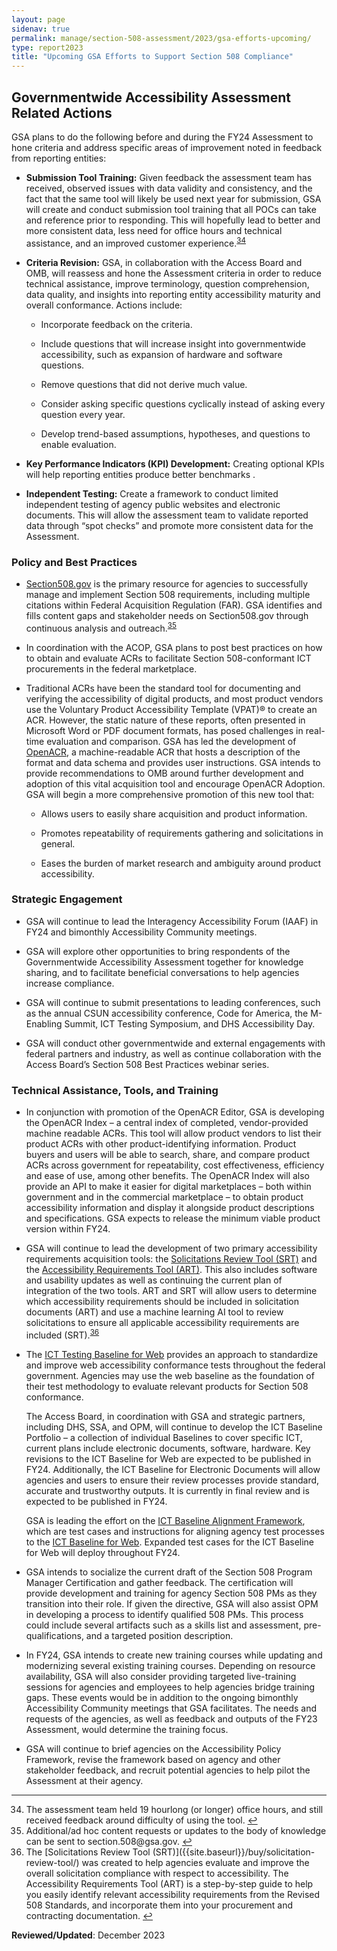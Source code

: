 ```yaml
---
layout: page
sidenav: true
permalink: manage/section-508-assessment/2023/gsa-efforts-upcoming/
type: report2023
title: "Upcoming GSA Efforts to Support Section 508 Compliance"
---
```

## Governmentwide Accessibility Assessment Related Actions

GSA plans to do the following before and during the FY24 Assessment to hone criteria and address specific areas of improvement noted in feedback from reporting entities:

* <strong>Submission Tool Training:</strong> Given feedback the assessment team has received, observed issues with data validity and consistency, and the fact that the same tool will likely be used next year for submission, GSA will create and conduct submission tool training that all POCs can take and reference prior to responding. This will hopefully lead to better and more consistent data, less need for office hours and technical assistance, and an improved customer experience.<sup><a href="#fn34" id="fr34">34</a></sup>

* <strong>Criteria Revision:</strong> GSA, in collaboration with the Access Board and OMB, will reassess and hone the Assessment criteria in order to reduce technical assistance, improve terminology, question comprehension, data quality, and insights into reporting entity accessibility maturity and overall conformance. Actions include:

  * Incorporate feedback on the criteria.

  * Include questions that will increase insight into governmentwide accessibility, such as expansion of hardware and software questions.

  * Remove questions that did not derive much value.

  * Consider asking specific questions cyclically instead of asking every question every year.

  * Develop trend-based assumptions, hypotheses, and questions to enable evaluation.

* <strong>Key Performance Indicators (KPI) Development:</strong> Creating optional KPIs will help reporting entities produce better benchmarks .

* <strong>Independent Testing:</strong> Create a framework to conduct limited independent testing of agency public websites and electronic documents. This will allow the assessment team to validate reported data through “spot checks” and promote more consistent data for the Assessment.

### Policy and Best Practices

* [Section508.gov]({{site.baseurl}}) is the primary resource for agencies to successfully manage and implement Section 508 requirements, including multiple citations within Federal Acquisition Regulation (FAR). GSA identifies and fills content gaps and stakeholder needs on Section508.gov through continuous analysis and outreach.<sup><a href="#fn35" id="fr35">35</a></sup>

* In coordination with the ACOP, GSA plans to post best practices on how to obtain and evaluate ACRs to facilitate Section 508-conformant ICT procurements in the federal marketplace.

* Traditional ACRs have been the standard tool for documenting and verifying the accessibility of digital products, and most product vendors use the Voluntary Product Accessibility Template (VPAT)® to create an ACR. However, the static nature of these reports, often presented in Microsoft Word or PDF document formats, has posed challenges in real-time evaluation and comparison. GSA has led the development of <a href="{{site.baseurl}}/tools/openacr-editor/" target="_blank">OpenACR</a>, a machine-readable ACR that hosts a description of the format and data schema and provides user instructions. GSA intends to provide recommendations to OMB around further development and adoption of this vital acquisition tool and encourage OpenACR Adoption. GSA will begin a more comprehensive promotion of this new tool that:

  * Allows users to easily share acquisition and product information.

  * Promotes repeatability of requirements gathering and solicitations in general.

  * Eases the burden of market research and ambiguity around product accessibility.

### Strategic Engagement

* GSA will continue to lead the Interagency Accessibility Forum (IAAF) in FY24 and bimonthly Accessibility Community meetings.

* GSA will explore other opportunities to bring respondents of the Governmentwide Accessibility Assessment together for knowledge sharing, and to facilitate beneficial conversations to help agencies increase compliance.

* GSA will continue to submit presentations to leading conferences, such as the annual CSUN accessibility conference, Code for America, the M-Enabling Summit, ICT Testing Symposium, and DHS Accessibility Day.

* GSA will conduct other governmentwide and external engagements with federal partners and industry, as well as continue collaboration with the Access Board’s Section 508 Best Practices webinar series.

### Technical Assistance, Tools, and Training

*  In conjunction with promotion of the OpenACR Editor, GSA is developing the OpenACR Index – a central index of completed, vendor-provided machine readable ACRs. This tool will allow product vendors to list their product ACRs with other product-identifying information. Product buyers and users will be able to search, share, and compare product ACRs across government for repeatability, cost effectiveness, efficiency and ease of use, among other benefits. The OpenACR Index will also provide an API to make it easier for digital marketplaces – both within government and in the commercial marketplace – to obtain product accessibility information and display it alongside product descriptions and specifications. GSA expects to release the minimum viable product version within FY24.

*  GSA will continue to lead the development of two primary accessibility requirements acquisition tools: the [Solicitations Review Tool (SRT)]({{site.baseurl}}/buy/solicitation-review-tool/) and the [Accessibility Requirements Tool (ART)]({{site.baseurl}}/art/). This also includes software and usability updates as well as continuing the current plan of integration of the two tools. ART and SRT will allow users to determine which accessibility requirements should be included in solicitation documents (ART) and use a machine learning AI tool to review solicitations to ensure all applicable accessibility requirements are included (SRT).<sup><a href="#fn36" id="fr36">36</a></sup>
  
* The <a href="https://ictbaseline.access-board.gov/" target="_blank">ICT Testing Baseline for Web</a> provides an approach to standardize and improve web accessibility conformance tests throughout the federal government. Agencies may use the web baseline as the foundation of their test methodology to evaluate relevant products for Section 508 conformance.
  
  The Access Board, in coordination with GSA and strategic partners, including DHS, SSA, and OPM, will continue to develop the ICT Baseline Portfolio – a collection of individual Baselines to cover specific ICT, current plans include electronic documents, software, hardware. Key revisions to the ICT Baseline for Web are expected to be published in FY24. Additionally, the ICT Baseline for Electronic Documents will allow agencies and users to ensure their review processes provide standard, accurate and trustworthy outputs. It is currently in final review and is expected to be published in FY24.

  GSA is leading the effort on the <a href="https://section508coordinators.github.io/baselinealignment/" target="_blank">ICT Baseline Alignment Framework</a>, which are test cases and instructions for aligning agency test processes to the <a href="https://ictbaseline.access-board.gov/" target="_blank">ICT Baseline for Web</a>. Expanded test cases for the ICT Baseline for Web will deploy throughout FY24.

* GSA intends to socialize the current draft of the Section 508 Program Manager Certification and gather feedback. The certification will provide development and training for agency Section 508 PMs as they transition into their role. If given the directive, GSA will also assist OPM in developing a process to identify qualified 508 PMs. This process could include several artifacts such as a skills list and assessment, pre-qualifications, and a targeted position description.

* In FY24, GSA intends to create new training courses while updating and modernizing several existing training courses. Depending on resource availability, GSA will also consider providing targeted live-training sessions for agencies and employees to help agencies bridge training gaps. These events would be in addition to the ongoing bimonthly Accessibility Community meetings that GSA facilitates. The needs and requests of the agencies, as well as feedback and outputs of the FY23 Assessment, would determine the training focus.

* GSA will continue to brief agencies on the Accessibility Policy Framework, revise the framework based on agency and other stakeholder feedback, and recruit potential agencies to help pilot the Assessment at their agency.

--- 

<div>
    <h2 style="position: absolute; clip: rect(0 0 0 0); visibility: hidden; opacity: 0;" id="footnote-label">Footnotes</h2>
    <ol start="34">
        <li id="fn34">The assessment team held 19 hourlong (or longer) office hours, and still received feedback around difficulty of using the tool. <a href="#fr34" aria-label="Back to content">↩</a></li>
        <li id="fn35">Additional/ad hoc content requests or updates to the body of knowledge can be sent to section.508@gsa.gov. <a href="#fr35" aria-label="Back to content">↩</a></li>
        <li id="fn36">The [Solicitations Review Tool (SRT)]({{site.baseurl}}/buy/solicitation-review-tool/) was created to help agencies evaluate and improve the overall solicitation compliance with respect to accessibility. The Accessibility Requirements Tool (ART) is a step-by-step guide to help you easily identify relevant accessibility requirements from the Revised 508 Standards, and incorporate them into your procurement and contracting documentation. <a href="#fr36" aria-label="Back to content">↩</a></li>
    </ol>
</div>

**Reviewed/Updated**: December 2023
